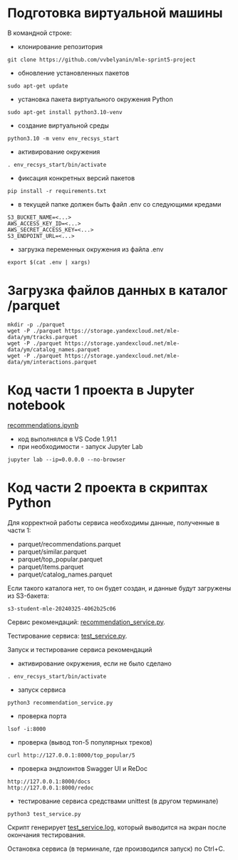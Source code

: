# Подготовка виртуальной машины
В командной строке:
 - клонирование репозитория
```
git clone https://github.com/vvbelyanin/mle-sprint5-project
```
- обновление установленных пакетов
```
sudo apt-get update
```
- установка пакета виртуального окружения Python
```
sudo apt-get install python3.10-venv
```
- создание виртуальной среды
```
python3.10 -m venv env_recsys_start
```
- активирование окружения 
```
. env_recsys_start/bin/activate
```
- фиксация конкретных версий пакетов
```
pip install -r requirements.txt
```
- в текущей папке должен быть файл .env со следующими кредами
```
S3_BUCKET_NAME=<...>
AWS_ACCESS_KEY_ID=<...>
AWS_SECRET_ACCESS_KEY=<...>
S3_ENDPOINT_URL=<...>
```
- загрузка переменных окружения из файла .env
```
export $(cat .env | xargs)
```
# Загрузка файлов данных в каталог /parquet
```
mkdir -p ./parquet
wget -P ./parquet https://storage.yandexcloud.net/mle-data/ym/tracks.parquet
wget -P ./parquet https://storage.yandexcloud.net/mle-data/ym/catalog_names.parquet
wget -P ./parquet https://storage.yandexcloud.net/mle-data/ym/interactions.parquet
```
# Код части 1 проекта в Jupyter notebook  

[recommendations.ipynb](https://github.com/vvbelyanin/mle-sprint5-project/blob/main/recommendations.ipynb)

- код выполнялся в VS Code 1.91.1
- при необходимости - запуск Jupyter Lab
```
jupyter lab --ip=0.0.0.0 --no-browser
```
# Код части 2 проекта в скриптах Python

Для корректной работы сервиса необходимы данные, полученные в части 1:
- parquet/recommendations.parquet
- parquet/similar.parquet
- parquet/top_popular.parquet
- parquet/items.parquet
- parquet/catalog_names.parquet
  
Если такого каталога нет, то он будет создан, и данные будут загружены из 
S3-бакета:  
```
s3-student-mle-20240325-4062b25c06
``` 
Cервис рекомендаций:
[recommendation_service.py](https://github.com/vvbelyanin/mle-sprint5-project/blob/main/recommendation_service.py).  

Тестирование сервиса:
[test_service.py](https://github.com/vvbelyanin/mle-sprint5-project/blob/main/test_service.py).  

Запуск и тестирование сервиса рекомендаций
- активирование окружения, если не было сделано
```
. env_recsys_start/bin/activate
```
- запуск сервиса
```
python3 recommendation_service.py
```
- проверка порта
```
lsof -i:8000
```
- проверка (вывод топ-5 популярных треков)
```
curl http://127.0.0.1:8000/top_popular/5
```
- проверка эндпоинтов Swagger UI и ReDoc
```
http://127.0.0.1:8000/docs
http://127.0.0.1:8000/redoc
```
- тестирование сервиса средствами unittest (в другом терминале)
```
python3 test_service.py
```
Cкрипт генерирует [test_service.log](https://github.com/vvbelyanin/mle-sprint5-project/blob/main/test_service.log), который выводится на экран после окончания тестирования.  

Остановка сервиса (в терминале, где производился запуск) по Ctrl+C.